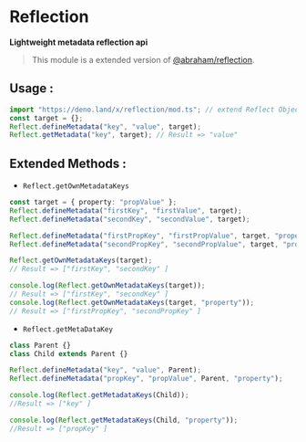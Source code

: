 # Reflection

**Lightweight metadata reflection api**

> This module is a extended version of [@abraham/reflection](https://github.com/abraham/reflection).

## Usage :

```typescript
import "https://deno.land/x/reflection/mod.ts"; // extend Reflect Object
const target = {};
Reflect.defineMetadata("key", "value", target);
Reflect.getMetadata("key", target); // Result => "value"
```

## Extended Methods :

- `Reflect.getOwnMetadataKeys`

```typescript
const target = { property: "propValue" };
Reflect.defineMetadata("firstKey", "firstValue", target);
Reflect.defineMetadata("secondKey", "secondValue", target);

Reflect.defineMetadata("firstPropKey", "firstPropValue", target, "property");
Reflect.defineMetadata("secondPropKey", "secondPropValue", target, "property");

Reflect.getOwnMetadataKeys(target);
// Result => ["firstKey", "secondKey" ]

console.log(Reflect.getOwnMetadataKeys(target));
// Result => ["firstKey", "secondKey" ]
console.log(Reflect.getOwnMetadataKeys(target, "property"));
// Result => ["firstPropKey", "secondPropKey" ]
```

- `Reflect.getMetaDataKey`

```typescript
class Parent {}
class Child extends Parent {}

Reflect.defineMetadata("key", "value", Parent);
Reflect.defineMetadata("propKey", "propValue", Parent, "property");

console.log(Reflect.getMetadataKeys(Child));
//Result => ["key" ]

console.log(Reflect.getMetadataKeys(Child, "property"));
//Result => ["propKey" ]
```
